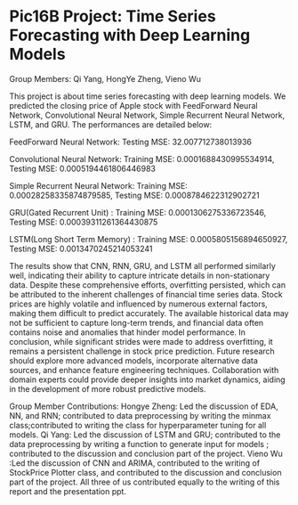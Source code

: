 # Pic16B Project: Time Series Forecasting with Deep Learning Models


Group Members: Qi Yang, HongYe Zheng, Vieno Wu

This project is about time series forecasting with deep learning models. We predicted the closing price
of Apple stock with FeedForward Neural Network, Convolutional Neural Network, Simple Recurrent Neural Network, 
LSTM, and GRU. The performances are detailed below:

FeedForward Neural Network:       Testing MSE: 32.007712738013936 

Convolutional Neural Network:     Training MSE: 0.0001688430995534914, 
                                  Testing MSE: 0.0005194461806446983
                                  
Simple Recurrent Neural Network: Training MSE: 0.00028258335874879585,
                                  Testing MSE: 0.0008784622312902721
                                  
GRU(Gated Recurrent Unit) :      Training MSE: 0.0001306275336723546,
                                  Testing MSE: 0.00039311261364430875
                                  
LSTM(Long Short Term Memory) :    Training MSE: 0.0005805156894650927,
                                  Testing MSE: 0.0013470245214053241
                                  
The results show that CNN, RNN, GRU, and LSTM all performed similarly well, indicating their ability to capture intricate details in non-stationary data. 
Despite these comprehensive efforts, overfitting persisted, which can be attributed to the inherent challenges of financial time series data. Stock prices are highly volatile and influenced by numerous external factors, making them difficult to predict accurately. The available historical data may not be sufficient to capture long-term trends, and financial data often contains noise and anomalies that hinder model performance.  In conclusion, while significant strides were made to address overfitting, it remains a persistent challenge in stock price prediction. Future research should explore more advanced models, incorporate alternative data sources, and enhance feature engineering techniques. Collaboration with domain experts could provide deeper insights into market dynamics, aiding in the development of more robust predictive models.

Group Member Contributions:
Hongye Zheng: Led the discussion of EDA, NN, and RNN; contributed to data preprocessing by writing the minmax class;contributed to writing the class for hyperparameter tuning for all models.
Qi Yang: Led the discussion of LSTM and GRU;  contributed to the data preprocessing by writing a function to generate input for models ; contributed to the discussion and conclusion part of the project.
Vieno Wu :Led the discussion of CNN and ARIMA, contributed to the writing of StockPrice Plotter class,  and contributed to the discussion and conclusion part of the project.
All three of us contributed equally to the writing of this report and the presentation ppt. 



 

                         
                            


